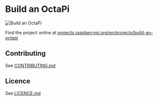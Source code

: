 # Build an OctaPi

![Build an OctaPi](/en/images/banner.png)

Find the project online at [projects.raspberrypi.org/en/projects/build-an-octapi](https://projects.raspberrypi.org/en/projects/build-an-octapi)

## Contributing
See [CONTRIBUTING.md](CONTRIBUTING.md)

## Licence
 See [LICENCE.md](LICENCE.md)
